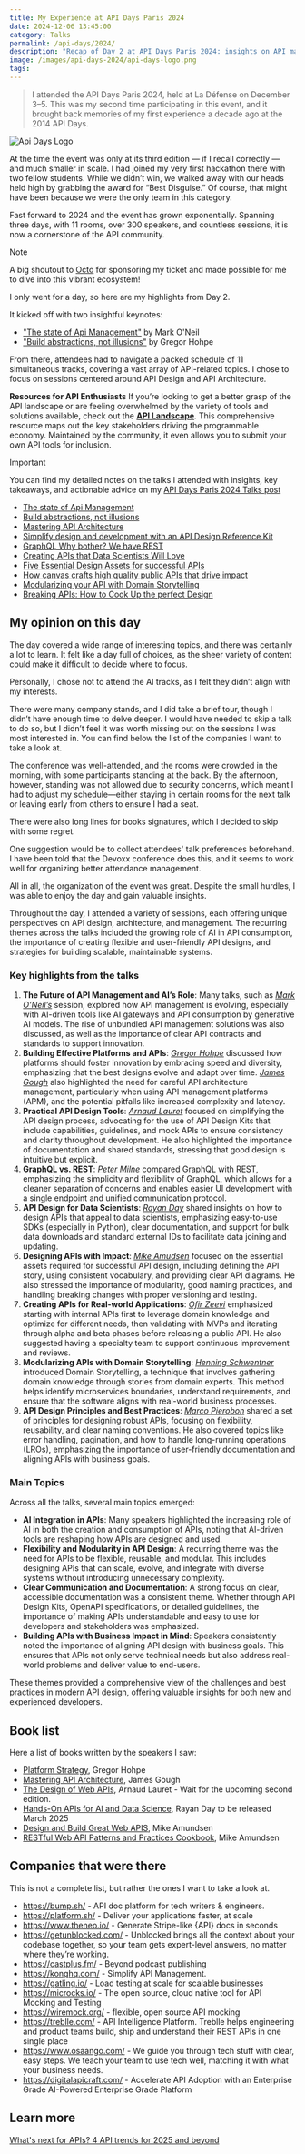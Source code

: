 ```yaml
---
title: My Experience at API Days Paris 2024
date: 2024-12-06 13:45:00
category: Talks
permalink: /api-days/2024/
description: "Recap of Day 2 at API Days Paris 2024: insights on API management, design, and architecture." 
image: /images/api-days-2024/api-days-logo.png
tags:
---
```


> I attended the API Days Paris 2024, held at La Défense on December 3–5. This was my second time participating in this event, and it brought back memories of my first experience a decade ago at the 2014 API Days.

![Api Days Logo](/images/api-days-2024/api-days-logo.png)


At the time the event was only at its third edition — if I recall correctly — and much smaller in scale.
I had joined my very first hackathon there with two fellow students. While we didn’t win, we walked away with our heads held high by grabbing the award for “Best Disguise.” Of course, that might have been because we were the only team in this category.

Fast forward to 2024 and the event has grown exponentially. Spanning three days, with 11 rooms, over 300 speakers, and countless sessions, it is now a cornerstone of the API community.

> [!NOTE]
> A big shoutout to [Octo](https://octo.com/) for sponsoring my ticket and made possible for me to dive into this vibrant ecosystem!

I only went for a day, so here are my highlights from Day 2.

It kicked off with two insightful keynotes:
- ["The state of Api Management"](/api-days/2024/talks/#The-state-of-Api-Management) by Mark O'Neil
- ["Build abstractions, not illusions"](/api-days/2024/talks/#Build-abstractions-not-illusions) by Gregor Hohpe

From there, attendees had to navigate a packed schedule of 11 simultaneous tracks, covering a vast array of API-related topics. I chose to focus on sessions centered around API Design and API Architecture.


**Resources for API Enthusiasts**
If you’re looking to get a better grasp of the API landscape or are feeling overwhelmed by the variety of tools and solutions available, check out the **[API Landscape](https://apilandscape.apiscene.io/)**. This comprehensive resource maps out the key stakeholders driving the programmable economy. Maintained by the community, it even allows you to submit your own API tools for inclusion.


> [!IMPORTANT]
> You can find my detailed notes on the talks I attended with insights, key takeaways, and actionable advice on my [API Days Paris 2024 Talks post](/api-days/2024/talks/)
>
>* [The state of Api Management](/api-days/2024/talks/#The-state-of-Api-Management)
>* [Build abstractions, not illusions](/api-days/2024/talks/#Build-abstractions-not-illusions)
>* [Mastering API Architecture](/api-days/2024/talks/#Mastering-API-Architecture)
>* [Simplify design and development with an API Design Reference Kit](/api-days/2024/talks/#Simplify-design-and-development-with-an-API-Design-Reference-Kit)
>* [GraphQL Why bother? We have REST](/api-days/2024/talks/#GraphQL-Why-bother-We-have-REST)
>* [Creating APIs that Data Scientists Will Love](/api-days/2024/talks/#Creating-APIs-that-Data-Scientists-Will-Love)
>* [Five Essential Design Assets for successful APIs](/api-days/2024/talks/#Five-Essential-Design-Assets-for-successful-APIs)
>* [How canvas crafts high quality public APIs that drive impact](/api-days/2024/talks/#How-canvas-crafts-high-quality-public-APIs-that-drive-impact)
>* [Modularizing your API with Domain Storytelling](/api-days/2024/talks/#Modularizing-your-API-with-Domain-Storytelling)
>* [Breaking APIs: How to Cook Up the perfect Design](/api-days/2024/talks/#Breaking-APIs-How-to-Cook-Up-the-perfect-Design)
>

## My opinion on this day

The day covered a wide range of interesting topics, and there was certainly a lot to learn. It felt like a day full of choices, as the sheer variety of content could make it difficult to decide where to focus.

Personally, I chose not to attend the AI tracks, as I felt they didn’t align with my interests.

There were many company stands, and I did take a brief tour, though I didn’t have enough time to delve deeper. I would have needed to skip a talk to do so, but I didn’t feel it was worth missing out on the sessions I was most interested in. You can find below the list of the companies I want to take a look at.

The conference was well-attended, and the rooms were crowded in the morning, with some participants standing at the back. By the afternoon, however, standing was not allowed due to security concerns, which meant I had to adjust my schedule—either staying in certain rooms for the next talk or leaving early from others to ensure I had a seat.

There were also long lines for books signatures, which I decided to skip with some regret.

One suggestion would be to collect attendees' talk preferences beforehand. I have been told that the Devoxx conference does this, and it seems to work well for organizing better attendance management.

All in all, the organization of the event was great. Despite the small hurdles, I was able to enjoy the day and gain valuable insights.

Throughout the day, I attended a variety of sessions, each offering unique perspectives on API design, architecture, and management. The recurring themes across the talks included the growing role of AI in API consumption, the importance of creating flexible and user-friendly API designs, and strategies for building scalable, maintainable systems.

### Key highlights from the talks

1. **The Future of API Management and AI’s Role**: Many talks, such as [_Mark O’Neil’s_](/api-days/2024/talks/#The-state-of-Api-Management) session, explored how API management is evolving, especially with AI-driven tools like AI gateways and API consumption by generative AI models. The rise of unbundled API management solutions was also discussed, as well as the importance of clear API contracts and standards to support innovation.
2. **Building Effective Platforms and APIs**: [_Gregor Hohpe_](/api-days/2024/talks/#Build-abstractions-not-illusions) discussed how platforms should foster innovation by embracing speed and diversity, emphasizing that the best designs evolve and adapt over time. [_James Gough_](/api-days/2024/talks/#Mastering-API-Architecture) also highlighted the need for careful API architecture management, particularly when using API management platforms (APM), and the potential pitfalls like increased complexity and latency.
3. **Practical API Design Tools**: [_Arnaud Lauret_](/api-days/2024/talks/#Simplify-design-and-development-with-an-API-Design-Reference-Kit) focused on simplifying the API design process, advocating for the use of API Design Kits that include capabilities, guidelines, and mock APIs to ensure consistency and clarity throughout development. He also highlighted the importance of documentation and shared standards, stressing that good design is intuitive but explicit.
4. **GraphQL vs. REST**: [_Peter Milne_](/api-days/2024/talks/#GraphQL-Why-bother-We-have-REST) compared GraphQL with REST, emphasizing the simplicity and flexibility of GraphQL, which allows for a cleaner separation of concerns and enables easier UI development with a single endpoint and unified communication protocol.
5. **API Design for Data Scientists**: [_Rayan Day_](/api-days/2024/talks/#Creating-APIs-that-Data-Scientists-Will-Love) shared insights on how to design APIs that appeal to data scientists, emphasizing easy-to-use SDKs (especially in Python), clear documentation, and support for bulk data downloads and standard external IDs to facilitate data joining and updating.
6. **Designing APIs with Impact**: [_Mike Amudsen_](/api-days/2024/talks/#Five-Essential-Design-Assets-for-successful-APIs) focused on the essential assets required for successful API design, including defining the API story, using consistent vocabulary, and providing clear API diagrams. He also stressed the importance of modularity, good naming practices, and handling breaking changes with proper versioning and testing.
7. **Creating APIs for Real-world Applications**: [_Ofir Zeevi_](/api-days/2024/talks/#How-canvas-crafts-high-quality-public-APIs-that-drive-impact) emphasized starting with internal APIs first to leverage domain knowledge and optimize for different needs, then validating with MVPs and iterating through alpha and beta phases before releasing a public API. He also suggested having a specialty team to support continuous improvement and reviews.
8. **Modularizing APIs with Domain Storytelling**: [_Henning Schwentner_](/api-days/2024/talks/#Modularizing-your-API-with-Domain-Storytelling) introduced Domain Storytelling, a technique that involves gathering domain knowledge through stories from domain experts. This method helps identify microservices boundaries, understand requirements, and ensure that the software aligns with real-world business processes.
9. **API Design Principles and Best Practices**: [_Marco Pierobon_](/api-days/2024/talks/#Breaking-APIs-How-to-Cook-Up-the-perfect-Design) shared a set of principles for designing robust APIs, focusing on flexibility, reusability, and clear naming conventions. He also covered topics like error handling, pagination, and how to handle long-running operations (LROs), emphasizing the importance of user-friendly documentation and aligning APIs with business goals.

### Main Topics

Across all the talks, several main topics emerged:
- **AI Integration in APIs**: Many speakers highlighted the increasing role of AI in both the creation and consumption of APIs, noting that AI-driven tools are reshaping how APIs are designed and used.
- **Flexibility and Modularity in API Design**: A recurring theme was the need for APIs to be flexible, reusable, and modular. This includes designing APIs that can scale, evolve, and integrate with diverse systems without introducing unnecessary complexity.
- **Clear Communication and Documentation**: A strong focus on clear, accessible documentation was a consistent theme. Whether through API Design Kits, OpenAPI specifications, or detailed guidelines, the importance of making APIs understandable and easy to use for developers and stakeholders was emphasized.
- **Building APIs with Business Impact in Mind**: Speakers consistently noted the importance of aligning API design with business goals. This ensures that APIs not only serve technical needs but also address real-world problems and deliver value to end-users.

These themes provided a comprehensive view of the challenges and best practices in modern API design, offering valuable insights for both new and experienced developers.

## Book list

Here a list of books written by the speakers I saw:
- [Platform Strategy](https://architectelevator.com/book/platformstrategy/), Gregor Hohpe
- [Mastering API Architecture](https://www.oreilly.com/library/view/mastering-api-architecture/9781492090625/), James Gough
- [The Design of Web APIs](https://www.oreilly.com/library/view/the-design-of/9781617295102/), Arnaud Lauret - Wait for the upcoming second edition.
- [Hands-On APIs for AI and Data Science](https://www.oreilly.com/library/view/hands-on-apis-for/9781098164409/), Rayan Day to be released March 2025
- [Design and Build Great Web APIS](https://learning.oreilly.com/library/view/design-and-build/9781680508123/), Mike Amundsen
- [RESTful Web API Patterns and Practices Cookbook](https://www.oreilly.com/library/view/restful-web-api/9781098106737/), Mike Amundsen

## Companies that were there

This is not a complete list, but rather the ones I want to take a look at.

- https://bump.sh/ - API doc platform for tech writers & engineers.
- https://platform.sh/ - Deliver your applications faster, at scale
- https://www.theneo.io/ - Generate Stripe-like {API} docs in seconds
- https://getunblocked.com/ - Unblocked brings all the context about your codebase together, so your team gets expert-level answers, no matter where they’re working.
- https://castplus.fm/ - Beyond podcast publishing
- https://konghq.com/ - Simplify API Management.
- https://gatling.io/ - Load testing at scale  for scalable businesses
- https://microcks.io/ - The open source, cloud native tool for API Mocking and Testing
- https://wiremock.org/ - flexible, open source API mocking
- https://treblle.com/ - API Intelligence Platform. Treblle helps engineering and product teams build, ship and understand their REST APIs in one single place
- https://www.osaango.com/ - We guide you through tech stuff with clear, easy steps. We teach your team to use tech well, matching it with what your business needs.
- https://digitalapicraft.com/ - Accelerate API Adoption with an Enterprise Grade AI-Powered Enterprise Grade Platform

## Learn more

[What's next for APIs? 4 API trends for 2025 and beyond](https://www.techtarget.com/searchapparchitecture/tip/Whats-next-for-APIs-API-trends)
